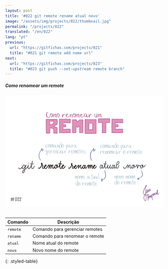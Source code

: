 ```yaml
---
layout: post
title: '#022 git remote rename atual novo'
image: "/assets/img/projects/022/thumbnail.jpg"
permalink: "/projects/022"
translated: "/en/022"
lang: "pt"
previous:
  url: "https://gitfichas.com/projects/021"
  title: "#021 git remote add nome url"
next:
  url: "https://gitfichas.com/projects/023"
  title: "#023 git push --set-upstream remote branch"
---
```

##### Como renomear um remote

<img alt="Use o comando 'git remote rename atual novo' para dar um novo nome para um remote pre-existente" src="/assets/img/projects/022/full.jpg"><br><br>

| Comando | Descrição |
|---------|-------------|
| `remote` | Comando para gerenciar remotes |
| `rename` | Comando para renomear o remote |
| `atual` | Nome atual do remote |
| `novo` | Novo nome do remote |
{: .styled-table}
